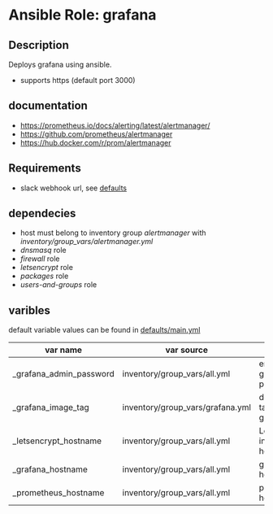 
# Ansible Role: grafana

## Description

Deploys grafana using ansible.

* supports https (default port 3000)

## documentation

* https://prometheus.io/docs/alerting/latest/alertmanager/
* https://github.com/prometheus/alertmanager
* https://hub.docker.com/r/prom/alertmanager

## Requirements

- slack webhook url, see [defaults](defaults/main.yml)

## dependecies

* host must belong to inventory group *alertmanager* with *inventory/group_vars/alertmanager.yml*
* *dnsmasq* role
* *firewall* role
* *letsencrypt* role
* *packages* role
* *users-and-groups* role

## varibles

default variable values can be found in [defaults/main.yml](defaults/main.yml)

| var name                   | var source                       | description                              |
|----------------------------|----------------------------------|------------------------------------------|
| _grafana_admin_password    | inventory/group_vars/all.yml     | encrypted grafana password               |
| _grafana_image_tag         | inventory/group_vars/grafana.yml | docker image tag grafana:grafana:<tag>   |
| _letsencrypt_hostname      | inventory/group_vars/all.yml     | Letsencrypt inventory hostname           |
| _grafana_hostname          | inventory/group_vars/all.yml     | grafana hostname                         |
| _prometheus_hostname       | inventory/group_vars/all.yml     | prometheus hostname                      |


